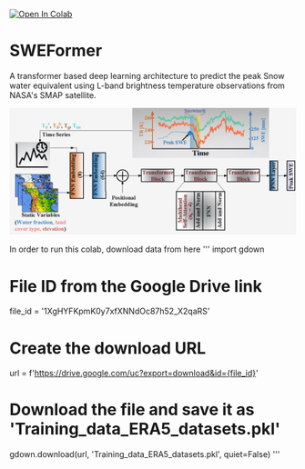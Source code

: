 [![Open In Colab](https://colab.research.google.com/assets/colab-badge.svg)](https://colab.research.google.com/github/Divak14/SWEFormer/blob/main/Main.ipynb)

# SWEFormer
A transformer based deep learning architecture to predict the peak Snow water equivalent using L-band brightness temperature observations from NASA's SMAP satellite. 

<img src="Figures/SWEFormer.png"  width="800" />

In order to run this colab, download data from here
''' import gdown

# File ID from the Google Drive link
file_id = '1XgHYFKpmK0y7xfXNNdOc87h52_X2qaRS'

# Create the download URL
url = f'https://drive.google.com/uc?export=download&id={file_id}'

# Download the file and save it as 'Training_data_ERA5_datasets.pkl'
gdown.download(url, 'Training_data_ERA5_datasets.pkl', quiet=False) '''
